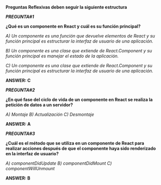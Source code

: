 **Preguntas Reflexivas deben seguir la siguiente estructura**


**_PREGUNTA#1_**

**¿Qué es un componente en React y cuál es su función principal?**

*A) Un componente es una función que devuelve elementos de React y su función principal es estructurar la interfaz de usuario de una aplicación.*

*B) Un componente es una clase que extiende de React.Component y su función principal es manejar el estado de la aplicación.*

*C) Un componente es una clase que extiende de React.Component y su función principal es estructurar la interfaz de usuario de una aplicación.*

**ANSWER: C**

**_PREGUNTA#2_**

**¿En qué fase del ciclo de vida de un componente en React se realiza la petición de datos a un servidor?**

*A) Montaje*
*B) Actualización*
*C) Desmontaje*

**ANSWER: A**

**_PREGUNTA#3_**

**¿Cuál es el método que se utiliza en un componente de React para realizar acciones después de que el componente haya sido renderizado en la interfaz de usuario?**

*A) componentDidUpdate*
*B) componentDidMount*
*C) componentWillUnmount*

**ANSWER: B**
